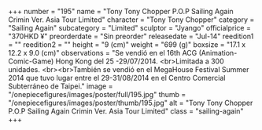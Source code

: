 +++
number = "195"
name = "Tony Tony Chopper P.O.P Sailing Again Crimin Ver. Asia Tour Limited"
character = "Tony Tony Chopper"
category = "Sailing Again"
subcategory = "Limited"
sculptor = "Jyango"
officialprice = "370HKD ¥"
preorderdate = "Sin preorder"
releasedate = "Jul-14"
reedition1 = ""
reedition2 = ""
height = "9 (cm)"
weight = "699 (g)"
boxsize = "17.1 x 12.2 x 9.0 (cm)"
observations = "Se vendió en el 16th ACG (Animation-Comic-Game) Hong Kong del 25 -29/07/2014. &lt;br&gt;Limitada a 300 unidades.  &lt;br&gt;&lt;br&gt;También se vendió en el MegaHouse Festival Summer 2014 que tuvo lugar entre el 29-31/08/2014 en el Centro Comercial Subterráneo de Taipei."
image = "/onepiecefigures/images/poster/full/195.jpg"
thumb = "/onepiecefigures/images/poster/thumb/195.jpg"
alt = "Tony Tony Chopper P.O.P Sailing Again Crimin Ver. Asia Tour Limited"
class = "sailing-again"
+++

